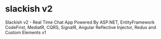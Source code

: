 # slackish v2
Slackish v2 - Real Time Chat App Powered By ASP.NET, EntityFramework CodeFirst, MediatR, CQRS, SignalR, Angular Reflective Injector, Redux and Custom Elements v1
